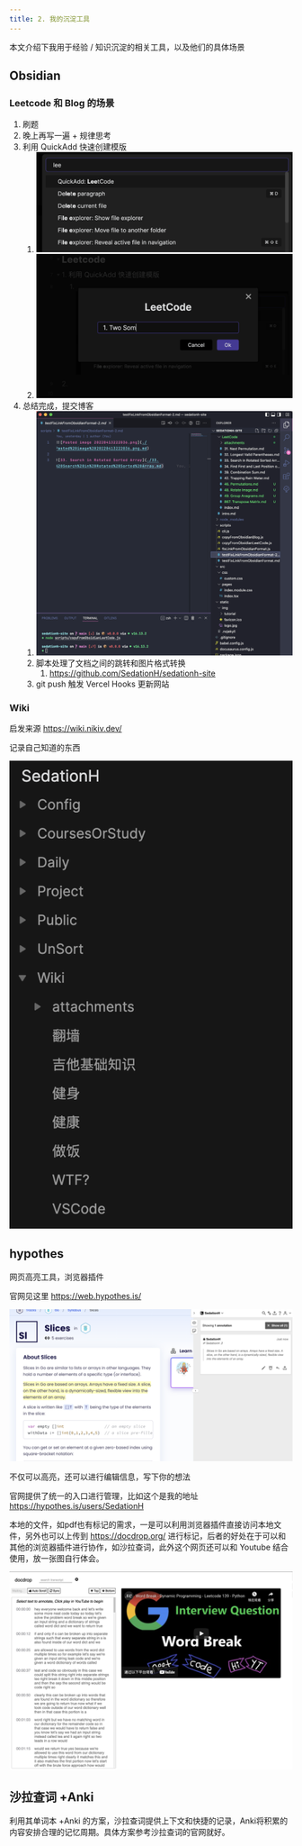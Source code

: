 ```yaml
---
title: 2. 我的沉淀工具
---
```


本文介绍下我用于经验 / 知识沉淀的相关工具，以及他们的具体场景

## Obsidian

### Leetcode  和 Blog 的场景
1. 刷题
2. 晚上再写一遍 + 规律思考
3. 利用 QuickAdd 快速创建模版
	1. ![Pasted image 20220415233439.png](./attachments/Pasted%20image%2020220415233439.png)
	2. ![Pasted image 20220415233534.png](./attachments/Pasted%20image%2020220415233534.png)
4. 总结完成，提交博客
	1. ![Pasted image 20220415234137.png](./attachments/Pasted%20image%2020220415234137.png)
	2. 脚本处理了文档之间的跳转和图片格式转换
		1. https://github.com/SedationH/sedationh-site
	3. git push 触发 Vercel Hooks 更新网站

### Wiki
启发来源 https://wiki.nikiv.dev/

记录自己知道的东西

![Pasted image 20220422204956.png](./attachments/Pasted%20image%2020220422204956.png)

## hypothes
网页高亮工具，浏览器插件

官网见这里 https://web.hypothes.is/

![Pasted image 20220422205324.png](./attachments/Pasted%20image%2020220422205324.png)

不仅可以高亮，还可以进行编辑信息，写下你的想法

官网提供了统一的入口进行管理，比如这个是我的地址 https://hypothes.is/users/SedationH

本地的文件，如pdf也有标记的需求，一是可以利用浏览器插件直接访问本地文件，另外也可以上传到 https://docdrop.org/ 进行标记，后者的好处在于可以和其他的浏览器插件进行协作，如沙拉查词，此外这个网页还可以和 Youtube 结合使用，放一张图自行体会。

![Pasted image 20220422213002.png](./attachments/Pasted%20image%2020220422213002.png)

## 沙拉查词 +Anki
利用其单词本 +Anki 的方案，沙拉查词提供上下文和快捷的记录，Anki将积累的内容安排合理的记忆周期。具体方案参考沙拉查词的官网就好。